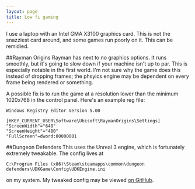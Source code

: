 ```yaml
---
layout: page
title: Low fi gaming
---
```

I use a laptop with an Intel GMA X3100 graphics card. This is not the snazziest card around, and some games run poorly on it. This can be remidied.

##Rayman Origins
Rayman has next to no graphics options. It runs smoothly, but it's going to slow down if your machine isn't up to par. This is especially notable in the first world. I'm not sure why the game does this instead of dropping frames; the phsyics engine may be dependent on every frame being rendered or something.

A possible fix is to run the game at a resolution lower than the minimum 1020x768 in the control panel. Here's an example reg file:

    Windows Registry Editor Version 5.00
    
    [HKEY_CURRENT_USER\Software\Ubisoft\RaymanOrigins\Settings]
    "ScreenWidth"="640"
    "ScreenHeight"="480"
    "FullScreen"=dword:00000001


##Dungeon Defenders
This uses the Unreal 3 engine, which is fortunately extremely tweakable. The config lives at

    C:\Program Files (x86)\Steam\steamapps\common\dungeon defenders\UDKGame\Config\UDKEngine.ini

on my system. My tweaked config may be viewed [on GitHub](https://gist.github.com/b7df3f6b588df936478e).